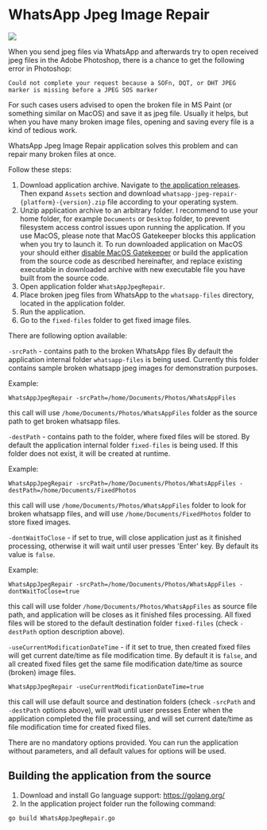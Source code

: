 # WhatsApp Jpeg Image Repair

[![](https://github.com/cdefgah/whatsapp-jpeg-repair/workflows/build/badge.svg)](https://github.com/cdefgah/whatsapp-jpeg-repair/actions)

When you send jpeg files via WhatsApp and afterwards try to open received jpeg files in the Adobe Photoshop, there is a chance to get the following error in Photoshop:

`Could not complete your request because a SOFn, DQT, or DHT JPEG marker is missing before a JPEG SOS marker`

For such cases users advised to open the broken file in MS Paint (or something similar on MacOS) and save it as jpeg file. Usually it helps, but when you have many broken image files, opening and saving every file is a kind of tedious work.

WhatsApp Jpeg Image Repair application solves this problem and can repair many broken files at once.

Follow these steps:
1. Download application archive. Navigate to [the application releases](https://github.com/cdefgah/whatsapp-jpeg-repair/releases). Then expand `Assets` section and download `whatsapp-jpeg-repair-{platform}-{version}.zip` file according to your operating system.
2. Unzip application archive to an arbitrary folder. I recommend to use your home folder, for example `Documents` or `Desktop` folder, to prevent filesystem access control issues upon running the application. If you use MacOS, please note that MacOS Gatekeeper blocks this application when you try to launch it. To run downloaded application on MacOS your should either [disable MacOS Gatekeeper](https://www.google.com/search?q=disable+MacOS+Gatekeeper) or build the application from the source code as described hereinafter, and replace existing executable in downloaded archive with new executable file you have built from the source code.
3. Open application folder `WhatsAppJpegRepair`.
4. Place broken jpeg files from WhatsApp to the `whatsapp-files` directory, located in the application folder.
5. Run the application.
6. Go to the `fixed-files` folder to get fixed image files.

There are following option available:

`-srcPath` - contains path to the broken WhatsApp files
By default the application internal folder `whatsapp-files` is being used.
Currently this folder contains sample broken whatsapp jpeg images for demonstration purposes.

Example:
```
WhatsAppJpegRepair -srcPath=/home/Documents/Photos/WhatsAppFiles
```

this call will use `/home/Documents/Photos/WhatsAppFiles` folder as the source path to get broken whatsapp files.

`-destPath` - contains path to the folder, where fixed files will be stored.
By default the application internal folder `fixed-files` is being used.
If this folder does not exist, it will be created at runtime.

Example:
```
WhatsAppJpegRepair -srcPath=/home/Documents/Photos/WhatsAppFiles -destPath=/home/Documents/FixedPhotos
```
this call will use `/home/Documents/Photos/WhatsAppFiles` folder to look for broken whatsapp files, and will use `/home/Documents/FixedPhotos` folder to store fixed images.

`-dontWaitToClose` - if set to true, will close application just as it finished processing, otherwise it will wait until user presses 'Enter' key. By default its value is `false`.

Example:
```
WhatsAppJpegRepair -srcPath=/home/Documents/Photos/WhatsAppFiles -dontWaitToClose=true
```
this call will use folder `/home/Documents/Photos/WhatsAppFiles` as source file path, and application will be closes as it finished files processing. All fixed files will be stored to the default destination folder `fixed-files` (check `-destPath` option description above).

`-useCurrentModificationDateTime` - if it set to true, then created fixed files will get current date/time as file modification time. By default it is `false`, and all created fixed files get the same file modification date/time as source (broken) image files.

```
WhatsAppJpegRepair -useCurrentModificationDateTime=true
```
this call will use default source and destination folders (check `-srcPath` and `-destPath` options above), will wait until user presses Enter when the application completed the file processing,
and will set current date/time as file modification time for created fixed files.

There are no mandatory options provided. You can run the application without parameters, and all default values for options will be used.

## Building the application from the source

1. Download and install Go language support: https://golang.org/
2. In the application project folder run the following command:
```
go build WhatsAppJpegRepair.go
```
